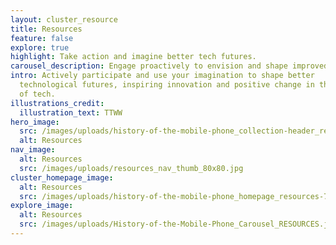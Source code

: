 ```yaml
---
layout: cluster_resource
title: Resources
feature: false
explore: true
highlight: Take action and imagine better tech futures.
carousel_description: Engage proactively to envision and shape improved technological futures.
intro: Actively participate and use your imagination to shape better
  technological futures, inspiring innovation and positive change in the world
  of tech.
illustrations_credit:
  illustration_text: TTWW
hero_image:
  src: /images/uploads/history-of-the-mobile-phone_collection-header_resources-600.png
  alt: Resources
nav_image:
  alt: Resources
  src: /images/uploads/resources_nav_thumb_80x80.jpg
cluster_homepage_image:
  alt: Resources
  src: /images/uploads/history-of-the-mobile-phone_homepage_resources-750.jpg
explore_image:
  alt: Resources
  src: /images/uploads/History-of-the-Mobile-Phone_Carousel_RESOURCES.jpg
---
```

